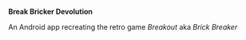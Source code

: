 **Break Bricker Devolution**

An Android app recreating the retro game _Breakout_ aka _Brick Breaker_
